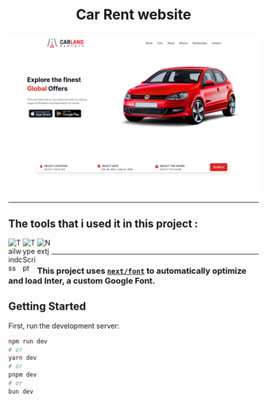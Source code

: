 # <p align='center'>Car Rent website</p>
<img src="https://github.com/SouhailM07/car-rent-red/blob/main/public/car-rent-red-preview.png?raw=true"/>

---

## The tools that i used it in this project : 
<img align="left" alt="Tailwindcss" width="29px" src="https://cdn.jsdelivr.net/gh/devicons/devicon@latest/icons/tailwindcss/tailwindcss-original.svg"  />
<img align="left" alt="TypeScript" width="29px" src="https://cdn.jsdelivr.net/gh/devicons/devicon/icons/typescript/typescript-plain.svg" />
<img align="left" alt="Nextj" width="29px" src="https://cdn.jsdelivr.net/gh/devicons/devicon@latest/icons/nextjs/nextjs-original.svg"/>

<br/>

---

### This project uses [`next/font`](https://nextjs.org/docs/basic-features/font-optimization) to automatically optimize and load Inter, a custom Google Font.

## Getting Started

First, run the development server:

```bash
npm run dev
# or
yarn dev
# or
pnpm dev
# or
bun dev
```




